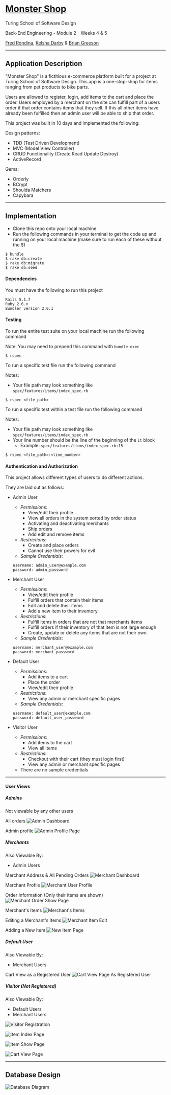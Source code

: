 # [Monster Shop](https://the-best-monster-shop.herokuapp.com/ "Official Monster Shop App")

Turing School of Software Design

Back-End Engineering - Module 2 - Weeks 4 & 5

[Fred Rondina](https://github.com/fredrondina96 "Fred Rondina's GitHub Profile"),
[Kelsha Darby](https://github.com/kelshadarby "Kelsha Darby's GitHub Profile") &
[Brian Greeson](https://github.com/brian-greeson "Brian Greeson's GitHub Profile")


____
## Application Description

"Monster Shop" is a fictitious e-commerce platform built for a project at Turing School of Software Design. This app is a one-stop-shop for items ranging from pet products to bike parts.

Users are allowed to register, login, add items to the cart and place the order. Users employed by a merchant on the site can fulfill part of a users order if that order contains items that they sell. If this all other items have already been fulfilled then an admin user will be able to ship that order.

This project was built in 10 days and implemented the following:

Design patterns:
- TDD (Test Driven Development)
- MVC (Model View Controller)
- CRUD Functionality (Create Read Update Destroy)
- ActiveRecord

Gems:
- Orderly
- BCrypt
- Shoulda Matchers
- Capybara

____
## Implementation

- Clone this repo onto your local machine
- Run the following commands in your terminal to get the code up and running on your local machine (make sure to run each of these without the $)

```
$ bundle
$ rake db:create
$ rake db:migrate
$ rake db:seed
```

#### Dependencies
You must have the following to run this project
```
Rails 5.1.7
Ruby 2.6.x
Bundler version 2.0.1
```

#### Testing
To run the entire test suite on your local machine run the following command

Note: You may need to prepend this command with `bundle exec`

```
$ rspec
```

To run a specific test file run the following command

Notes:
- Your file path may look something like `spec/features/items/index_spec.rb`

```
$ rspec <file_path>
```

To run a specific test within a test file run the following command

Notes:
- Your file path may look something like `spec/features/items/index_spec.rb`
- Your line number should be the line of the beginning of the `it` block
    - Example: `spec/features/items/index_spec.rb:15`

```
$ rspec <file_path>:<line_number>
```

#### Authentication and Authorization
This project allows different types of users to do different actions.

They are laid out as follows:
- Admin User
  - _Permissions_:
    - View/edit their profile
    - View all orders in the system sorted by order status
    - Activating and deactivating merchants
    - Ship orders
    - Add edit and remove items
  - _Restrictions_:
    - Create and place orders
    - Cannot use their powers for evil
  - _Sample Credentials:_
  ```
  username: admin_user@example.com
  password: admin_password
  ```

- Merchant User
  - _Permissions_:
    - View/edit their profile
    - Fulfill orders that contain their items
    - Edit and delete their items
    - Add a new item to their inventory
  - _Restrictions_:
    - Fulfill items in orders that are not that merchants items
    - Fulfill orders if their inventory of that item is not large enough
    - Create, update or delete any items that are not their own
  - _Sample Credentials:_
  ```
  username: merchant_user@example.com
  password: merchant_password
  ```

- Default User
  - _Permissions_:
    - Add items to a cart
    - Place the order
    - View/edit their profile
  - _Restrictions_:
    - View any admin or merchant specific pages
  - _Sample Credentials:_
  ```
  username: default_user@example.com
  password: default_user_password
  ```

- Visitor User
  - _Permissions_:
    - Add items to the cart
    - View all items
  - _Restrictions_:
    - Checkout with their cart (they must login first)
    - View any admin or merchant specific pages
  - There are no sample credentials

____
#### User Views






##### Admins

Not viewable by any other users

All orders
![Admin Dashboard](https://user-images.githubusercontent.com/55028065/79512340-7637a380-7ffe-11ea-9c5b-57b0e3802668.png "Admin Dashboard")


Admin profile
![Admin Profile Page](https://user-images.githubusercontent.com/55028065/79512345-78016700-7ffe-11ea-9298-39b0bcb05527.png "Admin Profile Page")


##### Merchants

Also Viewable By:
  - Admin Users

Merchant Address & All Pending Orders
![Merchant Dashboard](https://user-images.githubusercontent.com/55028065/79512325-7041c280-7ffe-11ea-8520-32faf1267cc2.png "Merchant Dashboard")

Merchant Profile
![Merchant User Profile](https://user-images.githubusercontent.com/55028065/79512342-76d03a00-7ffe-11ea-9b56-1d5404be4899.png "Merchant User Profile View")

Order Information (Only their items are shown)
![Merchant Order Show Page](https://user-images.githubusercontent.com/55028065/79512333-746de000-7ffe-11ea-947a-0bd456d82c96.png "Merchant Order Show Page")

Merchant's Items
![Merchant's Items](https://user-images.githubusercontent.com/55028065/79512347-79329400-7ffe-11ea-9ca8-4cb96adfd16a.png "Merchant's Items")

Editing a Merchant's Items
![Merchant Item Edit](https://user-images.githubusercontent.com/55028065/79512352-7a63c100-7ffe-11ea-8767-76085388e353.png "Merchant Item Update Page")

Adding a New Item
![New Item Page](https://user-images.githubusercontent.com/55028065/79512353-7afc5780-7ffe-11ea-9661-e7ecff15df7c.png "New Item Page")

##### Default User

Also Viewable By:
  - Merchant Users

Cart View as a Registered User
![Cart View Page As Registered User](https://user-images.githubusercontent.com/55028065/79513377-ecd5a080-8000-11ea-8c4f-2f6eab09e850.png "Cart View Page As Registered User")

##### Visitor (Not Registered)

Also Viewable By:
  - Default Users
  - Merchant Users

![Visitor Registration](https://user-images.githubusercontent.com/55028065/79512301-63bd6a00-7ffe-11ea-99e2-7490b967564d.png "Visitor Registration Page")

![Item Index Page](https://user-images.githubusercontent.com/55028065/79512311-67e98780-7ffe-11ea-96e5-6b9ce2a45613.png "All Items Page")

![Item Show Page](https://user-images.githubusercontent.com/55028065/79512318-6cae3b80-7ffe-11ea-9a66-05d2e82c4ca7.png "Specific Item Page")

![Cart View Page](https://user-images.githubusercontent.com/55028065/79512322-6f109580-7ffe-11ea-8d06-dba03c2aba2f.png "Cart View Page")

____
## Database Design
![Database Diagram](https://user-images.githubusercontent.com/55028065/79511093-d711ac80-7ffb-11ea-88cb-1caa1884652c.png "Monster Shop Database Layout")
